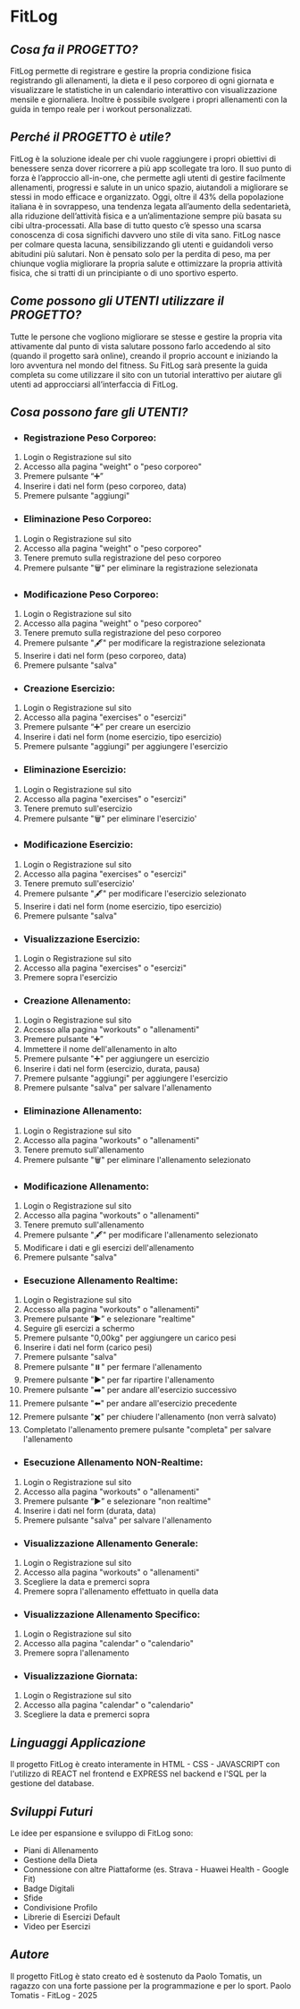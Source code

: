 ﻿# FitLog

## _Cosa fa il PROGETTO?_

FitLog permette di registrare e gestire la propria condizione fisica registrando gli allenamenti, la dieta e il peso corporeo di ogni giornata e visualizzare le statistiche in un calendario interattivo con visualizzazione mensile e giornaliera. Inoltre è possibile svolgere i propri allenamenti con la guida in tempo reale per i workout personalizzati.

## _Perché il PROGETTO è utile?_

FitLog è la soluzione ideale per chi vuole raggiungere i propri obiettivi di benessere senza dover ricorrere a più app scollegate tra loro. Il suo punto di forza è l’approccio all-in-one, che permette agli utenti di gestire facilmente allenamenti, progressi e salute in un unico spazio, aiutandoli a migliorare se stessi in modo efficace e organizzato.
Oggi, oltre il 43% della popolazione italiana è in sovrappeso, una tendenza legata all’aumento della sedentarietà, alla riduzione dell’attività fisica e a un’alimentazione sempre più basata su cibi ultra-processati. Alla base di tutto questo c’è spesso una scarsa conoscenza di cosa significhi davvero uno stile di vita sano.
FitLog nasce per colmare questa lacuna, sensibilizzando gli utenti e guidandoli verso abitudini più salutari. Non è pensato solo per la perdita di peso, ma per chiunque voglia migliorare la propria salute e ottimizzare la propria attività fisica, che si tratti di un principiante o di uno sportivo esperto.

## _Come possono gli UTENTI utilizzare il PROGETTO?_

Tutte le persone che vogliono migliorare se stesse e gestire la propria vita attivamente dal punto di vista salutare possono farlo accedendo al sito (quando il progetto sarà online), creando il proprio account e iniziando la loro avventura nel mondo del fitness. Su FitLog sarà presente la guida completa su come utilizzare il sito con un tutorial interattivo per aiutare gli utenti ad approcciarsi all’interfaccia di FitLog.

## _Cosa possono fare gli UTENTI?_

-   ### Registrazione Peso Corporeo:

1. Login o Registrazione sul sito
2. Accesso alla pagina "weight" o "peso corporeo"
3. Premere pulsante “➕”
4. Inserire i dati nel form (peso corporeo, data)
5. Premere pulsante "aggiungi"

-   ### Eliminazione Peso Corporeo:

1. Login o Registrazione sul sito
2. Accesso alla pagina "weight" o "peso corporeo"
3. Tenere premuto sulla registrazione del peso corporeo
4. Premere pulsante "🗑️" per eliminare la registrazione selezionata

-   ### Modificazione Peso Corporeo:

1. Login o Registrazione sul sito
2. Accesso alla pagina "weight" o "peso corporeo"
3. Tenere premuto sulla registrazione del peso corporeo
4. Premere pulsante "🖋️" per modificare la registrazione selezionata
5. Inserire i dati nel form (peso corporeo, data)
6. Premere pulsante "salva"

-   ### Creazione Esercizio:

1. Login o Registrazione sul sito
2. Accesso alla pagina "exercises" o "esercizi"
3. Premere pulsante “➕” per creare un esercizio
4. Inserire i dati nel form (nome esercizio, tipo esercizio)
5. Premere pulsante "aggiungi" per aggiungere l'esercizio

-   ### Eliminazione Esercizio:

1. Login o Registrazione sul sito
2. Accesso alla pagina "exercises" o "esercizi"
3. Tenere premuto sull'esercizio
4. Premere pulsante "🗑️" per eliminare l'esercizio'

-   ### Modificazione Esercizio:

1. Login o Registrazione sul sito
2. Accesso alla pagina "exercises" o "esercizi"
3. Tenere premuto sull'esercizio'
4. Premere pulsante "🖋️" per modificare l'esercizio selezionato
5. Inserire i dati nel form (nome esercizio, tipo esercizio)
6. Premere pulsante "salva"

-   ### Visualizzazione Esercizio:

1. Login o Registrazione sul sito
2. Accesso alla pagina "exercises" o "esercizi"
3. Premere sopra l'esercizio

-   ### Creazione Allenamento:

1. Login o Registrazione sul sito
2. Accesso alla pagina "workouts" o "allenamenti"
3. Premere pulsante “➕”
4. Immettere il nome dell'allenamento in alto
5. Premere pulsante "➕" per aggiungere un esercizio
6. Inserire i dati nel form (esercizio, durata, pausa)
7. Premere pulsante "aggiungi" per aggiungere l'esercizio
8. Premere pulsante "salva" per salvare l'allenamento

-   ### Eliminazione Allenamento:

1. Login o Registrazione sul sito
2. Accesso alla pagina "workouts" o "allenamenti"
3. Tenere premuto sull'allenamento
4. Premere pulsante "🗑️" per eliminare l'allenamento selezionato

-   ### Modificazione Allenamento:

1. Login o Registrazione sul sito
2. Accesso alla pagina "workouts" o "allenamenti"
3. Tenere premuto sull'allenamento
4. Premere pulsante "🖋️" per modificare l'allenamento selezionato
5. Modificare i dati e gli esercizi dell'allenamento
6. Premere pulsante "salva"

-   ### Esecuzione Allenamento Realtime:

1. Login o Registrazione sul sito
2. Accesso alla pagina "workouts" o "allenamenti"
3. Premere pulsante “▶️” e selezionare "realtime"
4. Seguire gli esercizi a schermo
5. Premere pulsante "0,00kg" per aggiungere un carico pesi
6. Inserire i dati nel form (carico pesi)
7. Premere pulsante "salva"
8. Premere pulsante "⏸️" per fermare l'allenamento
9. Premere pulsante "▶️" per far ripartire l'allenamento
10. Premere pulsante "➡️" per andare all'esercizio successivo
11. Premere pulsante "⬅️" per andare all'esercizio precedente
12. Premere pulsante "✖️" per chiudere l'allenamento (non verrà salvato)
13. Completato l'allenamento premere pulsante "completa" per salvare l'allenamento

-   ### Esecuzione Allenamento NON-Realtime:

1. Login o Registrazione sul sito
2. Accesso alla pagina "workouts" o "allenamenti"
3. Premere pulsante “▶️” e selezionare "non realtime"
4. Inserire i dati nel form (durata, data)
5. Premere pulsante "salva" per salvare l'allenamento

-   ### Visualizzazione Allenamento Generale:

1. Login o Registrazione sul sito
2. Accesso alla pagina "workouts" o "allenamenti"
3. Scegliere la data e premerci sopra
4. Premere sopra l'allenamento effettuato in quella data

-   ### Visualizzazione Allenamento Specifico:

1. Login o Registrazione sul sito
2. Accesso alla pagina "calendar" o "calendario"
3. Premere sopra l'allenamento

-   ### Visualizzazione Giornata:

1. Login o Registrazione sul sito
2. Accesso alla pagina "calendar" o "calendario"
3. Scegliere la data e premerci sopra

## _Linguaggi Applicazione_

Il progetto FitLog è creato interamente in HTML - CSS - JAVASCRIPT con l'utilizzo di REACT nel frontend e EXPRESS nel backend e l'SQL per la gestione del database.

## _Sviluppi Futuri_

Le idee per espansione e sviluppo di FitLog sono:

-   Piani di Allenamento
-   Gestione della Dieta
-   Connessione con altre Piattaforme (es. Strava - Huawei Health - Google Fit)
-   Badge Digitali
-   Sfide
-   Condivisione Profilo
-   Librerie di Esercizi Default
-   Video per Esercizi

## _Autore_

Il progetto FitLog è stato creato ed è sostenuto da Paolo Tomatis, un ragazzo con una forte passione per la programmazione e per lo sport.
Paolo Tomatis - FitLog - 2025
